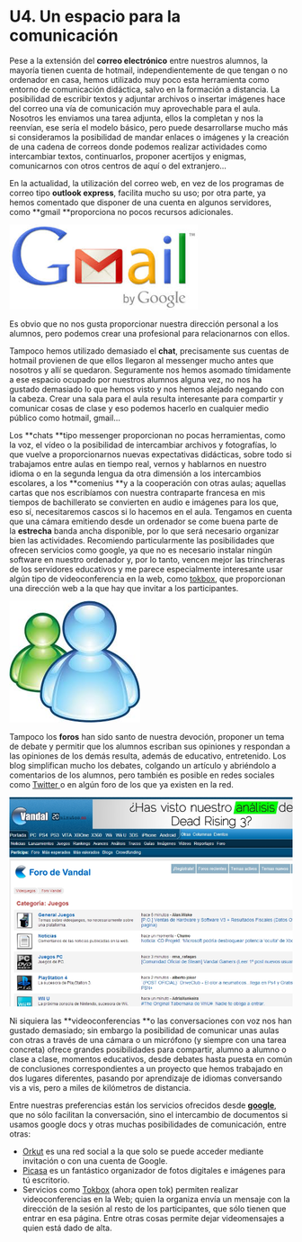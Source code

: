
# U4. Un espacio para la comunicación

Pese a la extensión del **correo electrónico** entre nuestros alumnos, la mayoría tienen cuenta de hotmail, independientemente de que tengan o no ordenador en casa, hemos utilizado muy poco esta herramienta como entorno de comunicación didáctica, salvo en la formación a distancia. La posibilidad de escribir textos y adjuntar archivos o insertar imágenes hace del correo una vía de comunicación muy aprovechable para el aula. Nosotros les enviamos una tarea adjunta, ellos la completan y nos la reenvían, ese sería el modelo básico, pero puede desarrollarse mucho más si consideramos la posibilidad de mandar enlaces o imágenes y la creación de una cadena de correos donde podemos realizar actividades como intercambiar textos, continuarlos, proponer acertijos y enigmas, comunicarnos con otros centros de aquí o del extranjero...

En la actualidad, la utilización del correo web, en vez de los programas de correo tipo **outlook express**, facilita mucho su uso; por otra parte, ya hemos comentado que disponer de una cuenta en algunos servidores, como **gmail **proporciona no pocos recursos adicionales.


![7.7.Captura pantalla.](img/descarga.jpeg)



Es obvio que no nos gusta proporcionar nuestra dirección personal a los alumnos, pero podemos crear una profesional para relacionarnos con ellos.

Tampoco hemos utilizado demasiado el **chat**, precisamente sus cuentas de hotmail provienen de que ellos llegaron al messenger mucho antes que nosotros y allí se quedaron. Seguramente nos hemos asomado tímidamente a ese espacio ocupado por nuestros alumnos alguna vez, no nos ha gustado demasiado lo que hemos visto y nos hemos alejado negando con la cabeza. Crear una sala para el aula resulta interesante para compartir y comunicar cosas de clase y eso podemos hacerlo en cualquier medio público como hotmail, gmail...

Los **chats **tipo messenger proporcionan no pocas herramientas, como la voz, el vídeo o la posibilidad de intercambiar archivos y fotografías, lo que vuelve a proporcionarnos nuevas expectativas didácticas, sobre todo si trabajamos entre aulas en tiempo real, vernos y hablarnos en nuestro idioma o en la segunda lengua da otra dimensión a los intercambios escolares, a los **comenius **y a la cooperación con otras aulas; aquellas cartas que nos escribíamos con nuestra contraparte francesa en mis tiempos de bachillerato se convierten en audio e imágenes para los que, eso sí, necesitaremos cascos si lo hacemos en el aula. Tengamos en cuenta que una cámara emitiendo desde un ordenador se come buena parte de la **estrecha** banda ancha disponible, por lo que será necesario organizar bien las actividades. Recomiendo particularmente las posibilidades que ofrecen servicios como google, ya que no es necesario instalar ningún software en nuestro ordenador y, por lo tanto, vencen mejor las trincheras de los servidores educativos y me parece especialmente interesante usar algún tipo de videoconferencia en la web, como [tokbox](https://tokbox.com/), que proporcionan una dirección web a la que hay que invitar a los participantes.


![7.8. Captura pantalla](img/messenger.jpeg)



Tampoco los **foros** han sido santo de nuestra devoción, proponer un tema de debate y permitir que los alumnos escriban sus opiniones y respondan a las opiniones de los demás resulta, además de educativo, entretenido. Los blog simplifican mucho los debates, colgando un artículo y abriéndolo a comentarios de los alumnos, pero también es posible en redes sociales como [Twitter ](http://twitter.com/)o en algún foro de los que ya existen en la red.

![7.9. Captura pantalla.](img/capturadaforo.jpg)

Ni siquiera las **videoconferencias **o las conversaciones con voz nos han gustado demasiado; sin embargo la posibilidad de comunicar unas aulas con otras a través de una cámara o un micrófono (y siempre con una tarea concreta) ofrece grandes posibilidades para compartir, alumno a alumno o clase a clase, momentos educativos, desde debates hasta puesta en común de conclusiones correspondientes a un proyecto que hemos trabajado en dos lugares diferentes, pasando por aprendizaje de idiomas conversando vis a vis, pero a miles de kilómetros de distancia.

Entre nuestras preferencias están los servicios ofrecidos desde **[google](http://www.google.es/intl/es/about/products/)**, que no sólo facilitan la conversación, sino el intercambio de documentos si usamos google docs y otras muchas posibilidades de comunicación, entre otras:

- [Orkut](http://www.orkut.com/) es una red social a la que solo se puede acceder mediante invitación o con una cuenta de Google.
- [Picasa](http://picasa.google.com/) es un fantástico organizador de fotos digitales e imágenes para tú escritorio.[](http://www.writely.com/)
- Servicios como [Tokbox](http://www.tokbox.com/) (ahora open tok) permiten realizar videoconferencias en la Web; quien la organiza envía un mensaje con la dirección de la sesión al resto de los participantes, que sólo tienen que entrar en esa página. Entre otras cosas permite dejar videomensajes a quien está dado de alta.

